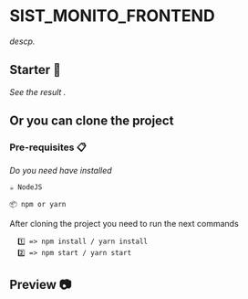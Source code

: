 # SIST_MONITO_FRONTEND

_descp._

## Starter 🚀

_See the result ._

## Or you can clone the project

### Pre-requisites 📋

_Do you need have installed_

```
☕ NodeJS
```

```
📦 npm or yarn
```

After cloning the project you need to run the next commands

```
  1️⃣ => npm install / yarn install
  2️⃣ => npm start / yarn start
```

## Preview 📷
